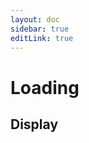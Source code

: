 ```yaml
---
layout: doc
sidebar: true
editLink: true
---
```


# Loading

## Display

<script setup lang="ts">
import { reactive } from 'vue';
import DisplayContainer from '../../components/display-container.vue';
import Loading from "../../../packages/components/loading/index.vue";
const componentProps = reactive([
  {
    type: 'circle',
    show: true,
  }, {
    type: 'incomplete-circle',
    show: true,
  }
]);
</script>

<display-container :component="Loading" :componentProps="componentProps" />
